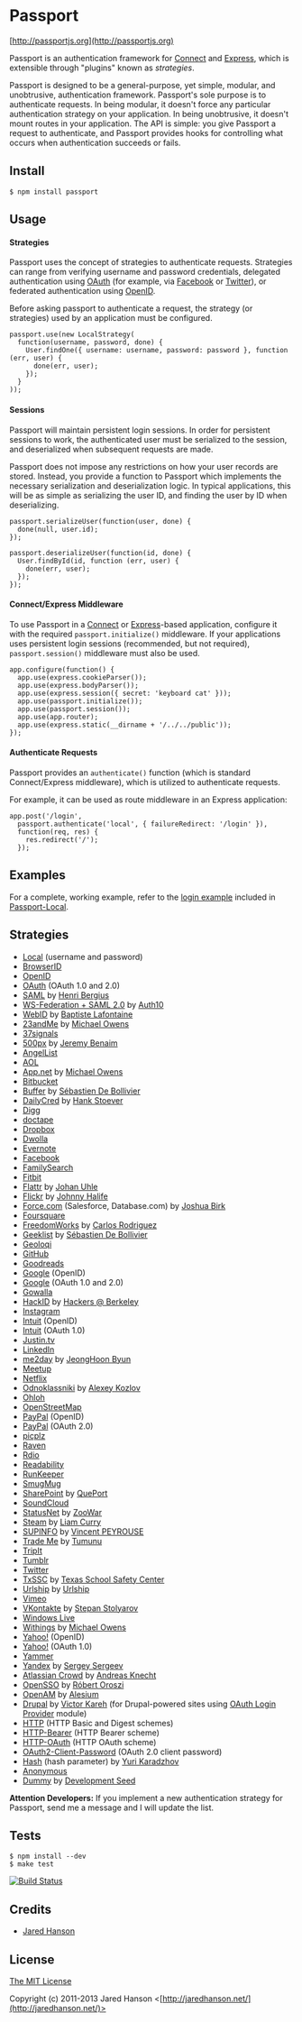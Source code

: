 # Passport
[http://passportjs.org](http://passportjs.org)

Passport is an authentication framework for [Connect](http://senchalabs.github.com/connect/)
and [Express](http://expressjs.com/), which is extensible through "plugins"
known as _strategies_.

Passport is designed to be a general-purpose, yet simple, modular, and
unobtrusive, authentication framework.  Passport's sole purpose is to
authenticate requests.  In being modular, it doesn't force any particular
authentication strategy on your application.  In being unobtrusive, it doesn't
mount routes in your application.  The API is simple: you give Passport a
request to authenticate, and Passport provides hooks for controlling what occurs
when authentication succeeds or fails.

## Install

    $ npm install passport

## Usage

#### Strategies

Passport uses the concept of strategies to authenticate requests.  Strategies
can range from verifying username and password credentials, delegated
authentication using [OAuth](http://oauth.net/) (for example, via [Facebook](http://www.facebook.com/)
or [Twitter](http://twitter.com/)), or federated authentication using [OpenID](http://openid.net/).

Before asking passport to authenticate a request, the strategy (or strategies)
used by an application must be configured.

    passport.use(new LocalStrategy(
      function(username, password, done) {
        User.findOne({ username: username, password: password }, function (err, user) {
          done(err, user);
        });
      }
    ));

#### Sessions

Passport will maintain persistent login sessions.  In order for persistent
sessions to work, the authenticated user must be serialized to the session, and
deserialized when subsequent requests are made.

Passport does not impose any restrictions on how your user records are stored.
Instead, you provide a function to Passport which implements the necessary
serialization and deserialization logic.  In typical applications, this will be
as simple as serializing the user ID, and finding the user by ID when
deserializing.

    passport.serializeUser(function(user, done) {
      done(null, user.id);
    });

    passport.deserializeUser(function(id, done) {
      User.findById(id, function (err, user) {
        done(err, user);
      });
    });

#### Connect/Express Middleware

To use Passport in a [Connect](http://senchalabs.github.com/connect/) or
[Express](http://expressjs.com/)-based application, configure it with the
required `passport.initialize()` middleware.  If your applications uses
persistent login sessions (recommended, but not required), `passport.session()`
middleware must also be used.

    app.configure(function() {
      app.use(express.cookieParser());
      app.use(express.bodyParser());
      app.use(express.session({ secret: 'keyboard cat' }));
      app.use(passport.initialize());
      app.use(passport.session());
      app.use(app.router);
      app.use(express.static(__dirname + '/../../public'));
    });

#### Authenticate Requests

Passport provides an `authenticate()` function (which is standard
Connect/Express middleware), which is utilized to authenticate requests.

For example, it can be used as route middleware in an Express application:

    app.post('/login', 
      passport.authenticate('local', { failureRedirect: '/login' }),
      function(req, res) {
        res.redirect('/');
      });

## Examples

For a complete, working example, refer to the [login example](https://github.com/jaredhanson/passport-local/tree/master/examples/login)
included in [Passport-Local](https://github.com/jaredhanson/passport-local).

## Strategies

- [Local](https://github.com/jaredhanson/passport-local) (username and password)
- [BrowserID](https://github.com/jaredhanson/passport-browserid)
- [OpenID](https://github.com/jaredhanson/passport-openid)
- [OAuth](https://github.com/jaredhanson/passport-oauth) (OAuth 1.0 and 2.0)
- [SAML](https://github.com/bergie/passport-saml) by [Henri Bergius](https://github.com/bergie)
- [WS-Federation + SAML 2.0](https://github.com/auth10/passport-wsfed-saml2) by [Auth10](https://github.com/auth10)
- [WebID](https://github.com/magnetik/passport-webid) by [Baptiste Lafontaine](https://github.com/magnetik)
- [23andMe](https://github.com/mowens/passport-23andme) by [Michael Owens](https://github.com/mowens)
- [37signals](https://github.com/jaredhanson/passport-37signals)
- [500px](https://github.com/jeremybenaim/passport-500px) by [Jeremy Benaim](https://github.com/jeremybenaim)
- [AngelList](https://github.com/jaredhanson/passport-angellist)
- [AOL](https://github.com/jaredhanson/passport-aol)
- [App.net](https://github.com/mowens/passport-appdotnet) by [Michael Owens](https://github.com/mowens)
- [Bitbucket](https://github.com/jaredhanson/passport-bitbucket)
- [Buffer](https://github.com/despekiroule/passport-bufferapp) by [Sébastien De Bollivier](https://github.com/despekiroule)
- [DailyCred](https://github.com/hstove/passport-dailycred) by [Hank Stoever](https://github.com/hstove)
- [Digg](https://github.com/jaredhanson/passport-digg)
- [doctape](https://github.com/doctape/passport-doctape)
- [Dropbox](https://github.com/jaredhanson/passport-dropbox)
- [Dwolla](https://github.com/jaredhanson/passport-dwolla)
- [Evernote](https://github.com/jaredhanson/passport-evernote)
- [Facebook](https://github.com/jaredhanson/passport-facebook)
- [FamilySearch](https://github.com/jaredhanson/passport-familysearch)
- [Fitbit](https://github.com/jaredhanson/passport-fitbit)
- [Flattr](https://github.com/freenerd/passport-flattr) by [Johan Uhle](https://github.com/freenerd)
- [Flickr](https://github.com/johnnyhalife/passport-flickr) by [Johnny Halife](https://github.com/johnnyhalife)
- [Force.com](https://github.com/joshbirk/passport-forcedotcom) (Salesforce, Database.com) by [Joshua Birk](https://github.com/joshbirk)
- [Foursquare](https://github.com/jaredhanson/passport-foursquare)
- [FreedomWorks](https://github.com/carlos8f/passport-freedomworks) by [Carlos Rodriguez](https://github.com/carlos8f)
- [Geeklist](https://github.com/despekiroule/passport-geeklist) by [Sébastien De Bollivier](https://github.com/despekiroule)
- [Geoloqi](https://github.com/jaredhanson/passport-geoloqi)
- [GitHub](https://github.com/jaredhanson/passport-github)
- [Goodreads](https://github.com/jaredhanson/passport-goodreads)
- [Google](https://github.com/jaredhanson/passport-google) (OpenID)
- [Google](https://github.com/jaredhanson/passport-google-oauth) (OAuth 1.0 and 2.0)
- [Gowalla](https://github.com/jaredhanson/passport-gowalla)
- [HackID](https://github.com/HackBerkeley/passport-hackid) by [Hackers @ Berkeley](https://github.com/HackBerkeley)
- [Instagram](https://github.com/jaredhanson/passport-instagram)
- [Intuit](https://github.com/jaredhanson/passport-intuit) (OpenID)
- [Intuit](https://github.com/jaredhanson/passport-intuit-oauth) (OAuth 1.0)
- [Justin.tv](https://github.com/jaredhanson/passport-justintv)
- [LinkedIn](https://github.com/jaredhanson/passport-linkedin)
- [me2day](https://github.com/outsideris/passport-me2day) by [JeongHoon Byun](https://github.com/outsideris)
- [Meetup](https://github.com/jaredhanson/passport-meetup)
- [Netflix](https://github.com/jaredhanson/passport-netflix)
- [Odnoklassniki](https://github.com/ozon1234/passport-odnoklassniki) by [Alexey Kozlov](https://github.com/ozon1234)
- [Ohloh](https://github.com/jaredhanson/passport-ohloh)
- [OpenStreetMap](https://github.com/jaredhanson/passport-openstreetmap)
- [PayPal](https://github.com/jaredhanson/passport-paypal) (OpenID)
- [PayPal](https://github.com/jaredhanson/passport-paypal-oauth) (OAuth 2.0)
- [picplz](https://github.com/jaredhanson/passport-picplz)
- [Raven](https://github.com/ForbesLindesay/passport-raven)
- [Rdio](https://github.com/jaredhanson/passport-rdio)
- [Readability](https://github.com/jaredhanson/passport-readability)
- [RunKeeper](https://github.com/jaredhanson/passport-runkeeper)
- [SmugMug](https://github.com/jaredhanson/passport-smugmug)
- [SharePoint](https://github.com/QuePort/passport-sharepoint) by [QuePort](https://github.com/QuePort)
- [SoundCloud](https://github.com/jaredhanson/passport-soundcloud)
- [StatusNet](https://github.com/zoowar/passport-statusnet) by [ZooWar](https://github.com/zoowar)
- [Steam](https://github.com/liamcurry/passport-steam) by [Liam Curry](https://github.com/liamcurry)
- [SUPINFO](https://github.com/godezinc/passport-supinfo) by [Vincent PEYROUSE](https://github.com/GodezInc)
- [Trade Me](https://github.com/Tumunu/passport-trademe) by [Tumunu](https://github.com/Tumunu)
- [TripIt](https://github.com/jaredhanson/passport-tripit)
- [Tumblr](https://github.com/jaredhanson/passport-tumblr)
- [Twitter](https://github.com/jaredhanson/passport-twitter)
- [TxSSC](https://github.com/TxSSC/passport-txssc) by [Texas School Safety Center](https://github.com/TxSSC)
- [Urlship](https://github.com/urlship/passport-urlship) by [Urlship](https://github.com/urlship)
- [Vimeo](https://github.com/jaredhanson/passport-vimeo)
- [VKontakte](https://github.com/stevebest/passport-vkontakte) by [Stepan Stolyarov](https://github.com/stevebest)
- [Windows Live](https://github.com/jaredhanson/passport-windowslive)
- [Withings](https://github.com/mowens/passport-withings) by [Michael Owens](https://github.com/mowens)
- [Yahoo!](https://github.com/jaredhanson/passport-yahoo) (OpenID)
- [Yahoo!](https://github.com/jaredhanson/passport-yahoo-oauth) (OAuth 1.0)
- [Yammer](https://github.com/jaredhanson/passport-yammer)
- [Yandex](https://github.com/gurugray/passport-yandex) by [Sergey Sergeev](https://github.com/gurugray)
- [Atlassian Crowd](https://bitbucket.org/knecht_andreas/passport-atlassian-crowd) by [Andreas Knecht](https://bitbucket.org/knecht_andreas)
- [OpenSSO](https://github.com/oroce/passport-opensso) by [Róbert Oroszi](https://github.com/oroce)
- [OpenAM](https://github.com/alesium/passport-openam) by [Alesium](https://github.com/alesium)
- [Drupal](https://github.com/mixmarket/passport-drupal) by [Victor Kareh](https://github.com/vkareh) (for Drupal-powered sites using [OAuth Login Provider](http://drupal.org/project/oauthloginprovider) module)
- [HTTP](https://github.com/jaredhanson/passport-http) (HTTP Basic and Digest schemes)
- [HTTP-Bearer](https://github.com/jaredhanson/passport-http-bearer) (HTTP Bearer scheme)
- [HTTP-OAuth](https://github.com/jaredhanson/passport-http-oauth) (HTTP OAuth scheme)
- [OAuth2-Client-Password](https://github.com/jaredhanson/passport-oauth2-client-password) (OAuth 2.0 client password)
- [Hash](https://github.com/yuri-karadzhov/passport-hash) (hash parameter) by [Yuri Karadzhov](https://github.com/yuri-karadzhov)
- [Anonymous](https://github.com/jaredhanson/passport-anonymous)
- [Dummy](https://github.com/developmentseed/passport-dummy) by [Development Seed](https://github.com/developmentseed)

**Attention Developers:** If you implement a new authentication strategy for
Passport, send me a message and I will update the list.

## Tests

    $ npm install --dev
    $ make test

[![Build Status](https://secure.travis-ci.org/jaredhanson/passport.png)](http://travis-ci.org/jaredhanson/passport)

## Credits

  - [Jared Hanson](http://github.com/jaredhanson)

## License

[The MIT License](http://opensource.org/licenses/MIT)

Copyright (c) 2011-2013 Jared Hanson <[http://jaredhanson.net/](http://jaredhanson.net/)>
